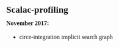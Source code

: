 <!DOCTYPE html PUBLIC "-//W3C//DTD XHTML 1.0 Strict//EN" "http://www.w3.org/TR/xhtml1/DTD/xhtml1-strict.dtd"><!--*-markdown-*-->
<html xmlns="http://www.w3.org/1999/xhtml">
<head>
<meta http-equiv="Content-Type" content="text/html; charset=UTF-8">
<title>Minimal Value Types (Shady Edition)</title>
<style type="text/css">
  body          { font-family: Times New Roman; font-size: 16px;
                  line-height: 125%; width: 36em; margin: 2em; }
  code, pre     { font-family: Courier New; }
  blockquote    { font-size: 14px; line-height: 130%; }
  pre           { font-size: 14px; line-height: 120%; }
  h1            { font-size: 24px; }
  h3            { font: inherit; font-weight:bold; }
  pre           { padding: 1ex; background: #eee; width: 40em; }
  h3            { margin: 1.5em 0 0; }
  ol, ul, pre   { margin: 1em 1ex; }
  ul ul, ol ol  { margin: 0; }
  blockquote    { margin: 1em 4ex; }
  p             { margin: .5em 0 .5em 0; }
  h4            { margin: 0; }
  a             { text-decoration: none; }
  div.smaller   { font-size: 85%; }
  span.smaller  { font-size: 95%; }
</style>
</head>
<body>

<!-- This document is in Markdown format:
     http://daringfireball.net/projects/markdown/
     $ pandoc --smart home.md -o index.html
     H/T practicaltypography.com
 -->

# Scalac-profiling

#### November 2017: 
<!-- recent changes in this edition:
  (none to speak of yet)
-->

* [circe-integration implicit search graph](circe-integration.html)
